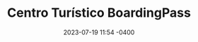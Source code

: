 ---
date: '2023-07-19 11:54 -0400'
featured: true
types:
  - Operadores
title: Centro Turístico BoardingPass
region: Los Llanos
state: Apure
phone_number: +58 426 5203724
address: Caracas
website: boardingpass.network
facebook_user: tuboarding
twitter_user: tuboarding
instagram_user: tuboarding
services: 
  - Excursiones Locales
  - Guía Turística
services_extra: Comida 
image: /assets/images/BP-300x300.jpg
---